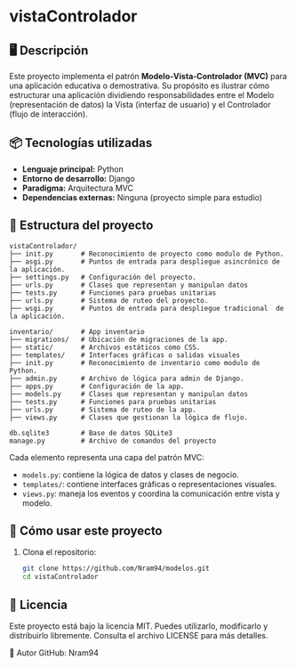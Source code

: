 # vistaControlador

## 🖥️ Descripción

Este proyecto implementa el patrón **Modelo‑Vista‑Controlador (MVC)** para una aplicación educativa o demostrativa. Su propósito es ilustrar cómo estructurar una aplicación dividiendo responsabilidades entre el Modelo (representación de datos) la Vista (interfaz de usuario) y el Controlador (flujo de interacción).

## 📦 Tecnologías utilizadas

- **Lenguaje principal:** Python
- **Entorno de desarrollo:** Django
- **Paradigma:** Arquitectura MVC
- **Dependencias externas:** Ninguna (proyecto simple para estudio)

## 📁 Estructura del proyecto
```
vistaControlador/
├── init.py       # Reconocimiento de proyecto como modulo de Python.
├── asgi.py       # Puntos de entrada para despliegue asincrónico de la aplicación.
├── settings.py   # Configuración del proyecto.
├── urls.py       # Clases que representan y manipulan datos
├── tests.py      # Funciones para pruebas unitarias
├── urls.py       # Sistema de ruteo del proyecto.
├── wsgi.py       # Puntos de entrada para despliegue tradicional  de la aplicación.

inventario/       # App inventario
├── migrations/   # Ubicación de migraciones de la app.
├── static/       # Archivos estáticos como CSS.
├── templates/    # Interfaces gráficas o salidas visuales
├── init.py       # Reconocimiento de inventario como modulo de Python.
├── admin.py      # Archivo de lógica para admin de Django.
├── apps.py       # Configuración de la app.
├── models.py     # Clases que representan y manipulan datos
├── tests.py      # Funciones para pruebas unitarias
├── urls.py       # Sistema de ruteo de la app.
├── views.py      # Clases que gestionan la lógica de flujo.

db.sqlite3        # Base de datos SQLite3
manage.py         # Archivo de comandos del proyecto

```
Cada elemento representa una capa del patrón MVC:

- `models.py`: contiene la lógica de datos y clases de negocio.
- `templates/`: contiene interfaces gráficas o representaciones visuales.
- `views.py`: maneja los eventos y coordina la comunicación entre vista y modelo.

## 🚀 Cómo usar este proyecto

1. Clona el repositorio:

   ```bash
   git clone https://github.com/Nram94/modelos.git
   cd vistaControlador


## 📄 Licencia
Este proyecto está bajo la licencia MIT.
Puedes utilizarlo, modificarlo y distribuirlo libremente.
Consulta el archivo LICENSE para más detalles.

👤 Autor
GitHub: Nram94
